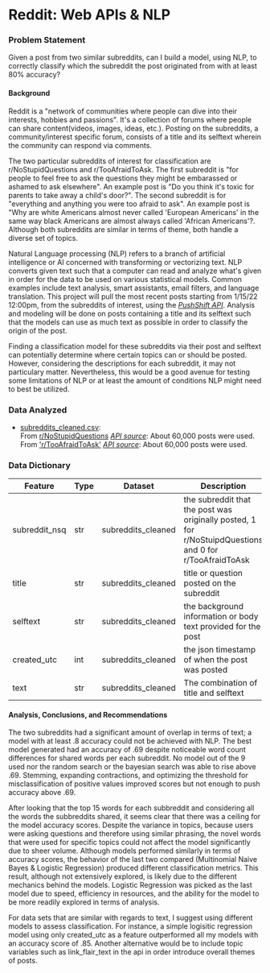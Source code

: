 # Reddit: Web APIs & NLP

### Problem Statement
Given a post from two similar subreddits, can I build a model, using NLP, to correctly classify which the subreddit the post originated from with at least 80% accuracy?

#### Background
Reddit is a "network of communities where people can dive into their interests, hobbies and passions". It's a collection of forums where people can share content(videos, images, ideas, etc.). Posting on the subreddits, a community/interest specific forum, consists of a title and its selftext wherein the community can respond via comments. 

The two particular subreddits of interest for classification are r/NoStupidQuestions and r/TooAfraidToAsk. The first subreddit is "for people to feel free to ask the questions they might be embarassed or ashamed to ask elsewhere". An example post is "Do you think it's toxic for parents to take away a child's door?". The second subreddit is for "everything and anything you were too afraid to ask". An example post is "Why are white Americans almost never called 'European Americans' in the same way black Americans are almost always called 'African Americans'?. Although both subreddits are similar in terms of theme, both handle a diverse set of topics. 

Natural Language processing (NLP) refers to a branch of artificial intelligence or AI concerned with transforming or vectorizing text. NLP converts given text such that a computer can read and analyze what's given in order for the data to be used on various statistical models. Common examples include text analysis, smart assistants, email filters, and language translation. This project will pull the most recent posts starting from 1/15/22 12:00pm, from the subreddits of interest, using the [*PushShift API*](https://github.com/pushshift/api). Analysis and modeling will be done on posts containing a title and its selftext such that the models can use as much text as possible in order to classify the origin of the post. 

Finding a classification model for these subreddits via their post and selftext can potentially determine where certain topics can or should be posted. However, considering the descriptions for each subreddit, it may not particulary matter. Nevertheless, this would be a good avenue for testing some limitations of NLP or at least the amount of conditions NLP might need to best be utilized. 

### Data Analyzed
* [subreddits_cleaned.csv](./data/subreddits_cleaned.csv): <br />
From [r/NoStupidQuestions](https://www.reddit.com/r/NoStupidQuestions/) [*API source*](https://api.pushshift.io/reddit/search/submission?subreddit=NoStupidQuestions): About 60,000 posts were used.
From ['r/TooAfraidToAsk'](https://www.reddit.com/r/TooAfraidToAsk/) [*API source*](https://api.pushshift.io/reddit/search/submission?subreddit=TooAfraidToAsk): About 60,000 posts were used.

### Data Dictionary
|Feature|Type|Dataset|Description|
|---|---|---|---|
|subreddit_nsq|str|subreddits_cleaned|the subreddit that the post was originally posted, 1 for r/NoStuipdQuestions and 0 for r/TooAfraidToAsk|
|title|str|subreddits_cleaned|title or question posted on the subreddit|
|selftext|str|subreddits_cleaned|the background information or body text provided for the post|
|created_utc|int|subreddits_cleaned|the json timestamp of when the post was posted|
|text|str|subreddits_cleaned|The combination of title and selftext|


#### Analysis, Conclusions, and Recommendations
The two subreddits had a significant amount of overlap in terms of text; a model with at least .8 accuracy could not be achieved with NLP. The best model generated had an accuracy of .69 despite noticeable word count differences for shared words per each subreddit. No model out of the 9 used nor the random search or the bayesian search was able to rise above .69. Stemming, expanding contractions, and optimizing the threshold for misclassification of positive values improved scores but not enough to push accuracy above .69.

After looking that the top 15 words for each subbreddit and considering all the words the subbreddits shared, it seems clear that there was a ceiling for the model accuracy scores. Despite the variance in topics, because users were asking questions and therefore using similar phrasing, the novel words that were used for specific topics could not affect the model significantly due to sheer volume. Although models performed similarly in terms of accuracy scores, the behavior of the last two compared (Multinomial Naive Bayes & Logistic Regression) produced different classification metrics. This result, although not extensively explored, is likely due to the different mechanics behind the models. Logistic Regression was picked as the last model due to speed, efficiency in resources, and the ability for the model to be more readily explored in terms of analysis. 

For data sets that are similar with regards to text, I suggest using different models to assess classification. For instance, a simple logisitic regression model using only created_utc as a feature outperformed all my models with an accuracy score of .85. Another alternative would be to include topic variables such as link_flair_text in the api in order introduce overall themes of posts. 
